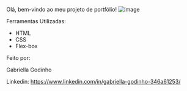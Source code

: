 Olá, bem-vindo ao meu projeto de portfólio!
![image](https://github.com/gabriellagodinho/GabriellaGodinhoPortfolio/assets/132962426/7f6f7f93-e1aa-4964-943c-f37539a543cd)

Ferramentas Utilizadas:
- HTML
- CSS
- Flex-box

Feito por:

Gabriella Godinho

Linkedin: https://www.linkedin.com/in/gabriella-godinho-346a61253/

